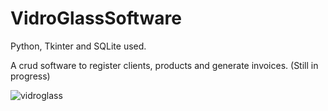 # VidroGlassSoftware

Python, Tkinter and SQLite used.

A crud software to register clients, products and generate invoices. (Still in progress)


![vidroglass](https://user-images.githubusercontent.com/75685022/147991158-89198a57-01cd-4f7b-ac7a-85396666b160.png)
